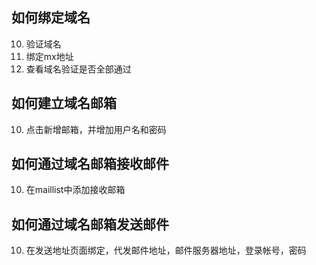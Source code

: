 ## 如何绑定域名

10. 验证域名
20. 绑定mx地址
30. 查看域名验证是否全部通过

## 如何建立域名邮箱

10. 点击新增邮箱，并增加用户名和密码

## 如何通过域名邮箱接收邮件

10. 在maillist中添加接收邮箱

## 如何通过域名邮箱发送邮件

10. 在发送地址页面绑定，代发邮件地址，邮件服务器地址，登录帐号，密码
